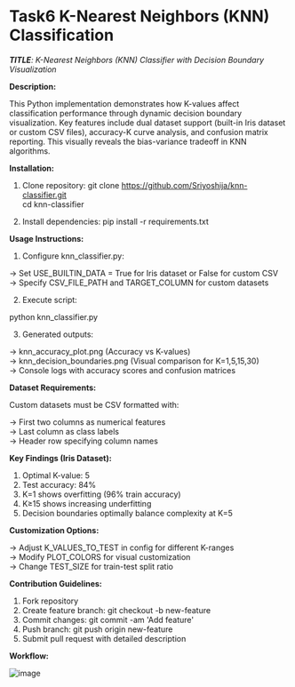 # Task6 K-Nearest Neighbors (KNN) Classification                                                                                                                         

***TITLE**: K-Nearest Neighbors (KNN) Classifier with Decision Boundary Visualization*                                                                                   

**Description:**                                                                                                                                                            

This Python implementation demonstrates how K-values affect classification performance through dynamic decision boundary visualization. Key features include dual dataset support (built-in Iris dataset or custom CSV files), accuracy-K curve analysis, and confusion matrix reporting. This visually reveals the bias-variance tradeoff in KNN algorithms.                                                                                                                                                

**Installation:**                                                                                                                                                        

1. Clone repository: git clone https://github.com/Sriyoshija/knn-classifier.git                                                                                             
cd knn-classifier                                                                                                                                                         

2. Install dependencies: pip install -r requirements.txt                                                                                                                                                                       

**Usage Instructions:**                                                                                                                                              

1. Configure knn_classifier.py:                                                                                                                                      

-> Set USE_BUILTIN_DATA = True for Iris dataset or False for custom CSV                                                                                                      
-> Specify CSV_FILE_PATH and TARGET_COLUMN for custom datasets                                                                                                            

2. Execute script:                                                                                                                                                   

python knn_classifier.py                                                                                                                                             

3. Generated outputs:                                                                                                                                                  

-> knn_accuracy_plot.png (Accuracy vs K-values)                                                                                                                          
-> knn_decision_boundaries.png (Visual comparison for K=1,5,15,30)                                                                                                         
-> Console logs with accuracy scores and confusion matrices                                                                                                             

**Dataset Requirements:**                                                                                                                                                 

Custom datasets must be CSV formatted with:                                                                                                                                 

-> First two columns as numerical features                                                                                                                              
-> Last column as class labels                                                                                                                                                  
-> Header row specifying column names                                                                                                                                     

**Key Findings (Iris Dataset):**                                                                                                                                        

1. Optimal K-value: 5                                                                                                                                                     
2. Test accuracy: 84%                                                                                                                                                     
3. K=1 shows overfitting (96% train accuracy)                                                                                                                           
4. K≥15 shows increasing underfitting                                                                                                                                     
5. Decision boundaries optimally balance complexity at K=5                                                                                                               

**Customization Options:**                                                                                                                                                

-> Adjust K_VALUES_TO_TEST in config for different K-ranges                                                                                                             
-> Modify PLOT_COLORS for visual customization                                                                                                                          
-> Change TEST_SIZE for train-test split ratio                                                                                                                              

**Contribution Guidelines:**                                                                                                                                          

1. Fork repository                                                                                                                                                     
2. Create feature branch: git checkout -b new-feature                                                                                                                  
3. Commit changes: git commit -am 'Add feature'                                                                                                                                       
4. Push branch: git push origin new-feature                                                                                                                                     
5. Submit pull request with detailed description                                                                                                                         

**Workflow:**                                                                                                                                                         

![image](https://github.com/user-attachments/assets/2efe319f-0a03-4414-92e3-8f51b9f5d21e)                                                                                                                                                                                                                                  
